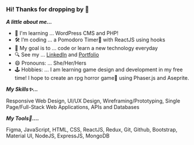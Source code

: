 ### Hi! Thanks for dropping by 👋

***A little about me...***

- 🌱  I'm learning ... WordPress CMS and PHP!
- 🛠️  I’m coding ... a Pomodoro Timer🍅  with ReactJS using hooks
- 🚩  My goal is to ... code or learn a new technology everyday
- 🔍  See my ... [LinkedIn](https://www.linkedin.com/in/echosit) and [Portfolio](https://echosit.github.io)
- 😄  Pronouns: ... She/Her/Hers
- 🕹️  Hobbies: ... I am learning game design and development in my free time! I hope to create an rpg horror game👻  using Phaser.js and Aseprite.

***My Skills✨...***

Responsive Web Design, UI/UX Design, Wireframing/Prototyping, Single Page/Full-Stack Web Applications, APIs and Databases

***My Tools🧰....***

Figma, JavaScript, HTML, CSS, ReactJS, Redux, Git, Github, Bootstrap, Material UI, NodeJS, ExpressJS, MongoDB
